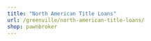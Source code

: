 ```yaml
---
title: "North American Title Loans"
url: /greenville/north-american-title-loans/
shop: pawnbroker
---
```

